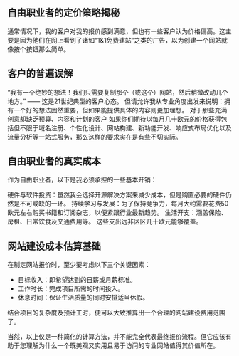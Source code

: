 ## 自由职业者的定价策略揭秘

通常情况下，我的客户对我的报价感到满意，但也有一些客户认为价格偏高。这主要是因为他们在网上看到了诸如“1&1免费建站”之类的广告，以为创建一个网站就像按个按钮那么简单。

## 客户的普遍误解
“我有一个绝妙的想法！我们只需要复制那个（或这个）网站，然后稍微改动几个地方。” —— 这是21世纪典型的客户心态。
但请允许我从专业角度出发来说明：拥有一个好的想法固然重要，但如果能提供具体的内容则更加理想。
对于那些充满创意却缺乏预算、内容和计划的客户
如果你们期待以每月几十欧元的价格获得包括但不限于域名注册、个性化设计、网站构建、新功能开发、响应式布局优化以及流量分析等一站式服务，那么这样的要求实在是有些不切实际。

## 自由职业者的真实成本
作为自由职业者，以下是我必须承担的一些基本开销：

硬件与软件投资：虽然我会选择开源解决方案来减少成本，但是购置必要的硬件仍然是不可或缺的一环。
持续学习与发展：为了保持竞争力，每月大约需要花费50欧元左右购买书籍和订阅杂志，以便紧跟行业最新趋势。
生活开支：涵盖保险、房租、日常饮食及交通费用等。
这些支出远非区区几十欧元能够覆盖。

## 网站建设成本估算基础
在制定网站报价时，至少要考虑以下三个关键因素：

- 目标收入：即希望达到的日薪或月薪标准。
- 工作时长：完成项目所需的时间投入。
- 休息时间：保证生活质量的同时安排适当休假。

结合项目的复杂度及预计工时，便可以大致推算出一个合理的网站建设费用范围了。

当然，以上仅是一种简化的计算方法，并不能完全代表最终报价流程。但它应该有助于您理解为什么一个既美观又实用且易于访问的专业网站值得其价值所在。